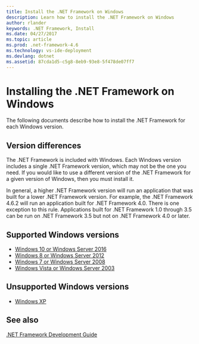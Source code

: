 ```yaml
---
title: Install the .NET Framework on Windows
description: Learn how to install the .NET Framework on Windows
author: rlander
keywords: .NET Framework, Install
ms.date: 04/27/2017
ms.topic: article
ms.prod: .net-framework-4.6
ms.technology: vs-ide-deployment
ms.devlang: dotnet
ms.assetid: 87cda1d5-c5g8-8eb9-93e8-5f478de07ff7
---
```


# Installing the .NET Framework on Windows

The following documents describe how to install the .NET Framework for each Windows version.

## Version differences

The .NET Framework is included with Windows. Each Windows version includes a single .NET Framework version, which may not be the one you need. If you would like to use a different version of the .NET Framework for a given version of Windows, then you must install it.

In general, a higher .NET Framework version will run an application that was built for a lower .NET Framework version. For example, the .NET Framework 4.6.2 will run an application built for .NET Framework 4.0. There is one exception to this rule. Applications built for .NET Framework 1.0 through 3.5 can be run on .NET Framework 3.5 but not on .NET Framework 4.0 or later.

## Supported Windows versions

- [Windows 10 or Windows Server 2016](on-windows-10.md)
- [Windows 8 or Windows Server 2012](on-windows-8.md)
- [Windows 7 or Windows Server 2008](on-windows-7.md)
- [Windows Vista or Windows Server 2003](on-windows-vista.md)

## Unsupported Windows versions

- [Windows XP](on-windows-xp.md)

## See also

[.NET Framework Development Guide](../development-guide.md)
